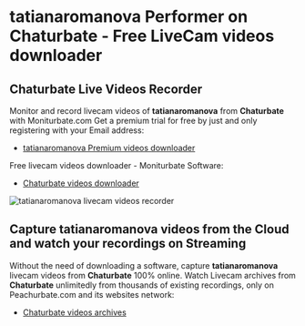 # tatianaromanova Performer on Chaturbate - Free LiveCam videos downloader

## Chaturbate Live Videos Recorder

Monitor and record livecam videos of **tatianaromanova** from **Chaturbate** with Moniturbate.com
Get a premium trial for free by just and only registering with your Email address:
* [tatianaromanova Premium videos downloader](https://moniturbate.com/request-demo-licence-key.html)

Free livecam videos downloader - Moniturbate Software:
* [Chaturbate videos downloader](https://moniturbate.com/moniturbate-download-software.html)

![tatianaromanova livecam videos recorder](https://peachurnet.com/templates/moniturbate-software.png)


## Capture tatianaromanova videos from the Cloud and watch your recordings on Streaming

Without the need of downloading a software, capture **tatianaromanova** livecam videos from **Chaturbate** 100% online.
Watch Livecam archives from **Chaturbate** unlimitedly from thousands of existing recordings, only on Peachurbate.com and its websites network:
* [Chaturbate videos archives](https://peachurnet.com/)